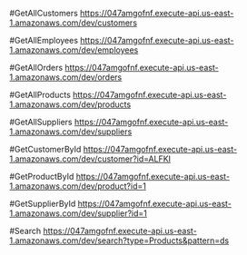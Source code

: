 #GetAllCustomers
https://047amgofnf.execute-api.us-east-1.amazonaws.com/dev/customers

#GetAllEmployees
https://047amgofnf.execute-api.us-east-1.amazonaws.com/dev/employees

#GetAllOrders
https://047amgofnf.execute-api.us-east-1.amazonaws.com/dev/orders

#GetAllProducts
https://047amgofnf.execute-api.us-east-1.amazonaws.com/dev/products

#GetAllSuppliers
https://047amgofnf.execute-api.us-east-1.amazonaws.com/dev/suppliers

#GetCustomerById 
https://047amgofnf.execute-api.us-east-1.amazonaws.com/dev/customer?id=ALFKI

#GetProductById
https://047amgofnf.execute-api.us-east-1.amazonaws.com/dev/product?id=1

#GetSupplierById
https://047amgofnf.execute-api.us-east-1.amazonaws.com/dev/supplier?id=1

#Search
https://047amgofnf.execute-api.us-east-1.amazonaws.com/dev/search?type=Products&pattern=ds



